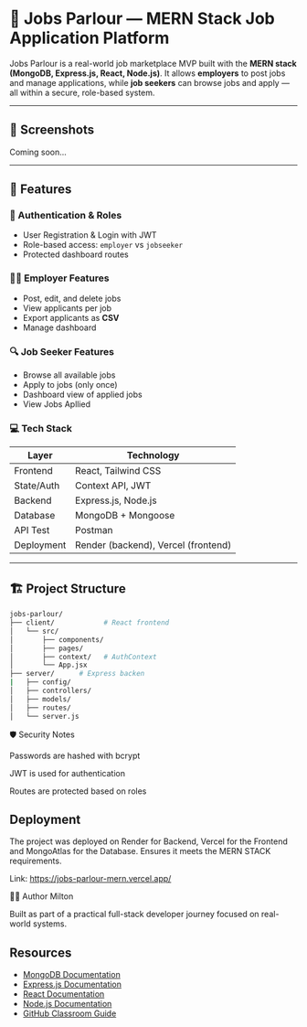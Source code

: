 # 💼 Jobs Parlour — MERN Stack Job Application Platform

Jobs Parlour is a real-world job marketplace MVP built with the **MERN stack (MongoDB, Express.js, React, Node.js)**. It allows **employers** to post jobs and manage applications, while **job seekers** can browse jobs and apply — all within a secure, role-based system.

---

## 📸 Screenshots

Coming soon... 

---

## 🚀 Features

### 👥 Authentication & Roles
- User Registration & Login with JWT
- Role-based access: `employer` vs `jobseeker`
- Protected dashboard routes

### 🧑‍💼 Employer Features
- Post, edit, and delete jobs
- View applicants per job
- Export applicants as **CSV**
- Manage dashboard

### 🔍 Job Seeker Features
- Browse all available jobs
- Apply to jobs (only once)
- Dashboard view of applied jobs 
- View Jobs Apllied 

### 💻 Tech Stack

| Layer      | Technology           |
|------------|----------------------|
| Frontend   | React, Tailwind CSS  |
| State/Auth | Context API, JWT     |
| Backend    | Express.js, Node.js  |
| Database   | MongoDB + Mongoose   |
| API Test   | Postman              |
| Deployment | Render (backend), Vercel (frontend) |

---

## 🏗️ Project Structure

```bash
jobs-parlour/
├── client/            # React frontend
│   └── src/
│       ├── components/
│       ├── pages/
│       ├── context/   # AuthContext
│       └── App.jsx
├── server/      # Express backen
|   ├── config/
│   ├── controllers/
│   ├── models/
│   ├── routes/
│   └── server.js

```
🛡️ Security Notes

Passwords are hashed with bcrypt

JWT is used for authentication

Routes are protected based on roles

## Deployment

 The project was deployed on Render for Backend, Vercel for the Frontend and MongoAtlas for the Database.
 Ensures it meets the MERN STACK requirements.

Link: https://jobs-parlour-mern.vercel.app/

👨‍💻 Author
Milton

Built as part of a practical full-stack developer journey focused on real-world systems.



## Resources

- [MongoDB Documentation](https://docs.mongodb.com/)
- [Express.js Documentation](https://expressjs.com/)
- [React Documentation](https://react.dev/)
- [Node.js Documentation](https://nodejs.org/en/docs/)
- [GitHub Classroom Guide](https://docs.github.com/en/education/manage-coursework-with-github-classroom) 